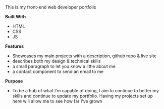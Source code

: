 This is my front-end web developer portfolio

**Built With**
- HTML
- CSS
- JS

**Features**
- Showcases my main projects with a description, github repo & live site
- describes both my design & technical skills
- a small paragraph to let you know a little about me
- a contact component to send an email to me

**Purpose**
- To be a hub of what I'm capable of doing, I aim to continue to better my skills 
and continue to update my portfolio. Having my projects set up here will allow me 
to see how far I've grown